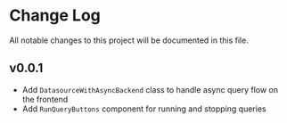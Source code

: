 # Change Log

All notable changes to this project will be documented in this file.

## v0.0.1

- Add `DatasourceWithAsyncBackend` class to handle async query flow on the frontend
- Add `RunQueryButtons` component for running and stopping queries
